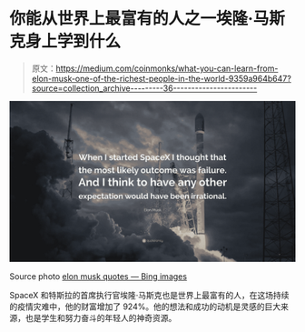 # 你能从世界上最富有的人之一埃隆·马斯克身上学到什么

> 原文：<https://medium.com/coinmonks/what-you-can-learn-from-elon-musk-one-of-the-richest-people-in-the-world-9359a964b647?source=collection_archive---------36----------------------->

![](img/7072406f04f55d0f942a8e3beeab6b62.png)

Source photo [elon musk quotes — Bing images](https://www.bing.com/images/search?view=detailV2&ccid=IECkffcP&id=C930FD8E082CEEB40D2CC7B948A0504CBA2EF8D5&thid=OIP.IECkffcPjqRoXTynAmtSEgHaEK&mediaurl=https%3a%2f%2fquotefancy.com%2fmedia%2fwallpaper%2f3840x2160%2f2001417-Elon-Musk-Quote-When-I-started-SpaceX-I-thought-that-the-most.jpg&cdnurl=https%3a%2f%2fth.bing.com%2fth%2fid%2fR.2040a47df70f8ea4685d3ca7026b5212%3frik%3d1fguukxQoEi5xw%26pid%3dImgRaw%26r%3d0&exph=2160&expw=3840&q=elon+musk+quotes&simid=607991739587372700&FORM=IRPRST&ck=4854A4B71A307BE85233414243A9D605&selectedIndex=28&ajaxhist=0&ajaxserp=0)

SpaceX 和特斯拉的首席执行官埃隆·马斯克也是世界上最富有的人，在这场持续的疫情灾难中，他的财富增加了 924%。他的想法和成功的动机是灵感的巨大来源，也是学生和努力奋斗的年轻人的神奇资源。